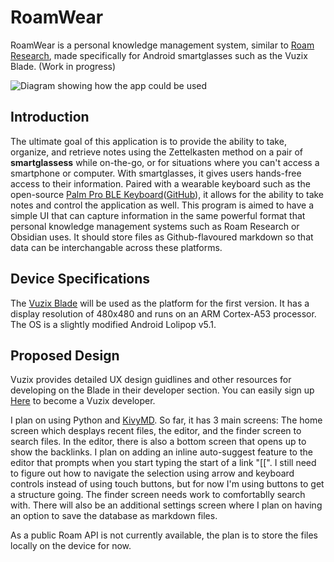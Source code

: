 # RoamWear
RoamWear is a personal knowledge management system, similar to [Roam Research](https://roamresearch.com/), made specifically for Android smartglasses such as the Vuzix Blade. (Work in progress)

![Diagram showing how the app could be used](https://i.imgur.com/N3TSYsQ.png)

## Introduction

The ultimate goal of this application is to provide the ability to take, organize, and retrieve notes using the Zettelkasten method on a pair of **smartglassess** while on-the-go, or for situations where you can't access a smartphone or computer. With smartglasses, it gives users hands-free access to their information. Paired with a wearable keyboard such as the open-source [Palm Pro BLE Keyboard](https://www.parallelinnov.com/palm-pro-wearable-keyboard/)([GitHub](https://github.com/parallelinnovation/Palm-Pro-Wearable-Keyboard)), it allows for the ability to take notes and control the application as well. This program is aimed to have a simple UI that can capture information in the same powerful format that personal knowledge management systems such as Roam Research or Obsidian uses. It should store files as Github-flavoured markdown so that data can be interchangable across these platforms. 

## Device Specifications 

The [Vuzix Blade](https://www.vuzix.com/products/blade-smart-glasses-upgraded) will be used as the platform for the first version. It has a display resolution of 480x480 and runs on an ARM Cortex-A53 processor. The OS is a slightly modified Android Lolipop v5.1. 

## Proposed Design

Vuzix provides detailed UX design guidlines and other resources for developing on the Blade in their developer section. You can easily sign up [Here](https://www.vuzix.com/Developers) to become a Vuzix developer. 

I plan on using Python and [KivyMD](https://github.com/kivymd/KivyMD). 
So far, it has 3 main screens: The home screen which desplays recent files, the editor, and the finder screen to search files. In the editor, there is also a bottom screen that opens up to show the backlinks. I plan on adding an inline auto-suggest feature to the editor that prompts when you start typing the start of a link "[[". I still need to figure out how to navigate the selection using arrow and keyboard controls instead of using touch buttons, but for now I'm using buttons to get a structure going. The finder screen needs work to comfortablly search with. There will also be an additional settings screen where I plan on having an option to save the database as markdown files.


As a public Roam API is not currently available, the plan is to store the files locally on the device for now. 
